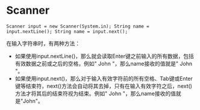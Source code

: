 # Scanner

`
Scanner input = new Scanner(System.in);
String name = input.nextLine();
String name = input.next();
`

在输入字符串时，有两种方法：
* 如果使用input.nextLine()，那么就会读取Enter键之前输入的所有数据，包括有效数据之前或之后的空格，例如"  John "，那么name接收的值就是"  John "。
* 如果使用input.next()，那么对于输入有效字符前的所有空格、Tab键或Enter键等结束符，next()方法会自动将其去掉，只有在输入有效字符之后，next()方法才将其后的结束符视为结束。例如"    John "，那么name接收的值就是"John"。
